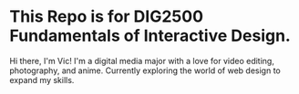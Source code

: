 # This Repo is for DIG2500 Fundamentals of Interactive Design.
Hi there, I'm Vic!
I'm a digital media major with a love for video editing, photography, and anime. Currently exploring the world of web design to expand my skills.
